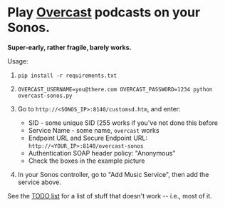 # Play [Overcast](https://overcast.fm/) podcasts on your Sonos.

**Super-early, rather fragile, barely works.**

Usage:

1. `pip install -r requirements.txt`

1. `OVERCAST_USERNAME=you@there.com OVERCAST_PASSWORD=1234 python overcast-sonos.py`

1. Go to `http://<SONOS_IP>:8140/customsd.htm`, and enter:
    
    - SID - some unique SID (255 works if you've not done this before
    - Service Name - some name, `overcast` works
    - Endpoint URL and Secure Endpoint URL: `http://<YOUR_IP>:8140/overcast-sonos`
    - Authentication SOAP header policy: "Anonymous"
    - Check the boxes in the example picture
    
 1. In your Sonos controller, go to "Add Music Service", then add the service above.
 
 See the [TODO list](./TODO.md) for a list of stuff that doesn't work -- i.e., most of it.
